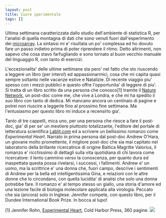 ```yaml
---
layout: post
title: Cuore sperimentale
tags: []
---
```


Ultima settimana caratterizzata dallo studio dell'ambiente di statistica R, per l'analisi di quella montagna di dati che sono venuti fuori dall'esperimento dei [microarray](http://www.galileonet.it/postdoc/article/140/la-prima-heatmap). La sintassi mi e' risultata un po' complessa ed ho dovuto fare un passo indietro prima di poter riprendere il ritmo. Detto altrimenti, non sapevo che cosa stavo farfugliando e sono tornato al buon vecchio manuale del linguaggio R, con tanto di esercizi.

L'eccezionalita' delle ultime settimane sta pero' nel fatto che sto riuscendo a leggere un libro (per intero!) ed appassionarmici, cosa che mi capita quasi sempre soltanto nelle vacanze estive e Natalizie. Di recente viaggio piu' spesso con i mezzi pubblici e questo offre l'opportunita' di leggere di piu'. Si tratta di un libro scritto da una persona che conosco[1] tramite il [Nature Network](http://network.nature.com/), un post-doc come me, che vive a Londra, e che mi ha spedito il suo libro con tanto di dedica. Mi mancano ancora un centinaio di pagine e potrei non riuscire a leggerle fino al prossimo fine settimana. Ma l'entusiasmo per questo libro mi induce a recensirlo gia'.

Tanto di tre cappelli, mica uno, per una persona che riesce a fare il post-doc, gia' di per se' un mestiere piuttosto totalizzante, l'editore del portale di letteratura scientifica [Lablit.com](http://lablit.com/) ed a scrivere un bellissimo romanzo come *Experimental Heart*. Narrato in prima persona dal post-doc Andrew O'Hara, un giovane molto promettente, il migliore post-doc che sia mai capitato nel laboratorio della brillante ricercatrice di origine Baltica Magritte Valorius, il romanzo e' ricchissimo di dettagli sulla vita quotidiana di chi lavora come ricercatore: il lento cammino verso la conoscenza, per quanto dura ed inaspettata questa possa rivelarsi, i successi, i fallimenti. Andrew e' un uomo, ma la scrittrice e' una donna che, fuori campo, descrive i sentimenti di Andrew per la bella ed intelligentissima Gina, e relazioni con le altre donne che lo circondano, con quella lucidita' di analisi che solo una donna potrebbe fare. Il romanzo e' al tempo stesso un giallo, una storia d'amore ed una lezione facile di biologia molecolare applicata alla virologia. Peccato che sia (ancora) solo in Inglese.
Jennifer compete, con questo libro, per il Dundee International Book Prize.
In bocca al lupo!

[1] Jennifer Rohn, [Experimental Heart](http://www.amazon.com/Experimental-Heart-Jennifer-L-Rohn/dp/0879698764), Cold Harbor Press, 360 pagine.
![](http://www.oberlin.edu/alummag/winter2008/contentimages/book13.jpg)
